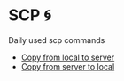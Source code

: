 # SCP :cyclone:
Daily used scp commands

- [Copy from local to server](scp-local-server.md)
- [Copy from server to local](scp-server-to-local.md)